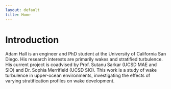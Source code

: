 ```yaml
---
layout: default
title: Home
---
```


# Introduction

Adam Hall is an engineer and PhD student at the University of California San Diego. His research interests are primarily wakes and stratified turbulence. His current project is coadvised by Prof. Sutanu Sarkar (UCSD MAE and SIO) and Dr. Sophia Merrifield (UCSD SIO). This work is a study of wake turbulence in upper-ocean environments, investigating the effects of varying stratification profiles on wake development.
